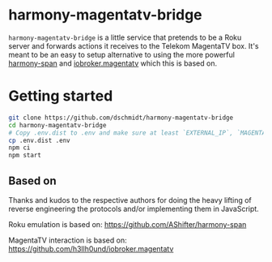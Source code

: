 # harmony-magentatv-bridge

`harmony-magentatv-bridge` is a little service that pretends to be a Roku server and forwards actions it receives to the Telekom MagentaTV box. It's meant to be an easy to setup alternative to using the more powerful [harmony-span](https://github.com/AShifter/harmony-span) and [iobroker.magentatv](https://github.com/h3llh0und/iobroker.magentatv) which this is based on.

# Getting started


```bash
git clone https://github.com/dschmidt/harmony-magentatv-bridge
cd harmony-magentatv-bridge
# Copy .env.dist to .env and make sure at least `EXTERNAL_IP`, `MAGENTATV_IP` and `USER_ID` are correctly set in .env
cp .env.dist .env
npm ci
npm start
```

## Based on

Thanks and kudos to the respective authors for doing the heavy lifting of reverse engineering the protocols and/or implementing them in JavaScript.

Roku emulation is based on:
https://github.com/AShifter/harmony-span

MagentaTV interaction is based on:
https://github.com/h3llh0und/iobroker.magentatv
